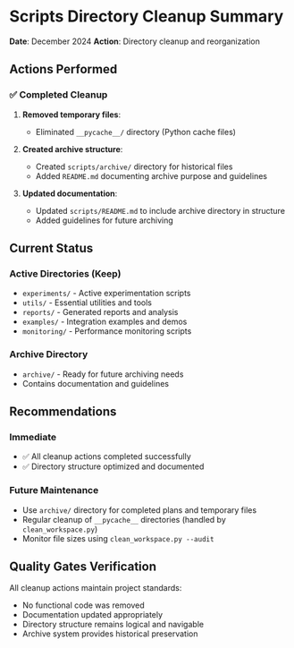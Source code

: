 # Scripts Directory Cleanup Summary

**Date**: December 2024
**Action**: Directory cleanup and reorganization

## Actions Performed

### ✅ Completed Cleanup

1. **Removed temporary files**:
   - Eliminated `__pycache__/` directory (Python cache files)

2. **Created archive structure**:
   - Created `scripts/archive/` directory for historical files
   - Added `README.md` documenting archive purpose and guidelines

3. **Updated documentation**:
   - Updated `scripts/README.md` to include archive directory in structure
   - Added guidelines for future archiving

## Current Status

### Active Directories (Keep)

- `experiments/` - Active experimentation scripts
- `utils/` - Essential utilities and tools
- `reports/` - Generated reports and analysis
- `examples/` - Integration examples and demos
- `monitoring/` - Performance monitoring scripts

### Archive Directory

- `archive/` - Ready for future archiving needs
- Contains documentation and guidelines

## Recommendations

### Immediate

- ✅ All cleanup actions completed successfully
- ✅ Directory structure optimized and documented

### Future Maintenance

- Use `archive/` directory for completed plans and temporary files
- Regular cleanup of `__pycache__` directories (handled by `clean_workspace.py`)
- Monitor file sizes using `clean_workspace.py --audit`

## Quality Gates Verification

All cleanup actions maintain project standards:

- No functional code was removed
- Documentation updated appropriately
- Directory structure remains logical and navigable
- Archive system provides historical preservation
